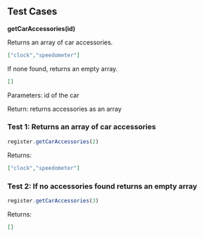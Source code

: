 ## Test Cases

**getCarAccessories(id)**

Returns an array of car accessories. 

```json
["clock","speedometer"]
```

If none found, returns an empty array.

```json
[]
```

Parameters: id of the car 

Return: returns accessories as an array

### Test 1: Returns an array of car accessories

```js
register.getCarAccessories(2)
```

Returns: 

```json
["clock","speedometer"]
```

### Test 2: If no accessories found returns an empty array

```js
register.getCarAccessories(3)
```

Returns: 

```json
[]
```


